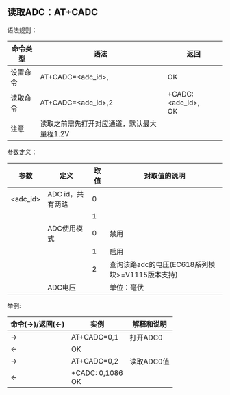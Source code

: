 ## 读取ADC：AT+CADC

语法规则：

| 命令类型 | 语法                                       | 返回                         |
| -------- | ------------------------------------------ | ---------------------------- |
| 设置命令 | AT+CADC=<adc_id>,<mode>                    | OK                           |
| 读取命令 | AT+CADC=<adc_id>,2                         | +CADC:<adc_id>,<volt> <br>OK |
| 注意     | 读取之前需先打开对应通道，默认最大量程1.2V |                              |

 

参数定义：

| 参数     | 定义             | 取值 | 对取值的说明                                    |
| -------- | ---------------- | ---- | ----------------------------------------------- |
| <adc_id> | ADC id，共有两路 | 0    |                                                 |
|          |                  | 1    |                                                 |
| <mode>   | ADC使用模式      | 0    | 禁用                                            |
|          |                  | 1    | 启用                                            |
|          |                  | 2    | 查询该路adc的电压(EC618系列模块>=V1115版本支持) |
| <volt>   | ADC电压          |      | 单位：毫伏                                      |

 

举例:

| 命令(→)/返回(←) | 实例                 | 解释和说明 |
| --------------- | -------------------- | ---------- |
| →               | AT+CADC=0,1          | 打开ADC0   |
| ←               | OK                   |            |
| →               | AT+CADC=0,2          | 读取ADC0值 |
| ←               | +CADC: 0,1086 <br>OK |            |

 

